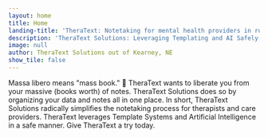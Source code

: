 ```yaml
---
layout: home
title: Home
landing-title: 'TheraText: Notetaking for mental health providers in rural areas'
description: 'TheraText Solutions: Leveraging Templating and AI Safely' 
image: null
author: TheraText Solutions out of Kearney, NE
show_tile: false
---
```

Massa libero means "mass book." 📖 TheraText wants to liberate you from your massive (books worth) of notes. 
TheraText Solutions does so by organizing your data and notes all in one place. In short, TheraText Solutions radically simplifies the notetaking process for therapists and care providers. TheraText leverages Template Systems and Artificial Intelligence in a safe manner. Give TheraText a try today.
